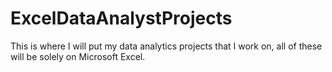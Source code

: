 # ExcelDataAnalystProjects

This is where I will put my data analytics projects that I work on, all of these will be solely on Microsoft Excel.
